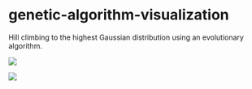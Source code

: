 # genetic-algorithm-visualization
Hill climbing to the highest Gaussian distribution using an evolutionary algorithm.

![](https://github.com/Jaewan-Yun/genetic-algorithm-visualization/blob/master/figures/movie.gif)

![](https://github.com/Jaewan-Yun/genetic-algorithm-visualization/blob/master/figures/movie1.gif)
